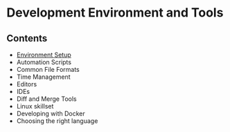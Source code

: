 # Development Environment and Tools

## Contents

- [Environment Setup](/Handbook/Development/Development%20Environment%20and%20Tools/Environment%20Setup)
- Automation Scripts
- Common File Formats
- Time Management
- Editors
- IDEs
- Diff and Merge Tools
- Linux skillset
- Developing with Docker
- Choosing the right language
